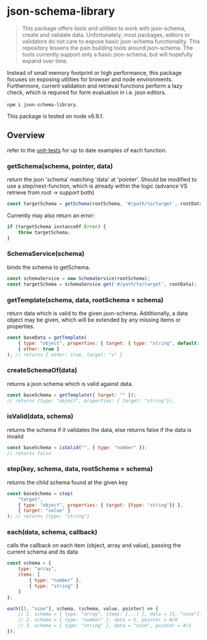 # json-schema-library


> This package offers tools and utilities to work with json-schema, create and validate data. Unfortunately, most
> packages, editors or validators do not care to expose basic json-schema functionality. This repository
> lessens the pain building tools around json-schema. The tools currently support only a basic json-schema, but
> will hopefully expand over time.

Instead of small memory footprint or high performance, this package focuses on exposing utilities for browser and node
environments. Furthermore, current validation and retrieval functions perform a lazy check, which is required for form
evaluation in i.e. json editors.

`npm i json-schema-library`.

This package is tested on node v6.9.1.


## Overview

refer to the [unit-tests](./test/unit/) for up to date examples of each function.

### getSchema(schema, pointer, data)

return the json 'schema' matching 'data' at 'pointer'. Should be modified to use a step/next-function, which is already
within the logic (advance VS retrieve from root -> support both)

```js
const targetSchema = getSchema(rootSchema, '#/path/to/target', rootData);
```

Currently may also return an error:

```js
if (targetSchema instanceOf Error) {
    throw targetSchema;
}
```



### SchemaService(schema)

binds the schema to getSchema.

```js
const schemaService = new SchemaService(rootSchema);
const targetSchema = schemaService.get('#/path/to/target', rootData);
```


### getTemplate(schema, data, rootSchema = schema)

return data which is valid to the given json-schema. Additionally, a data object may be given, which will be
extended by any missing items or properties.

```js
const baseData = getTemplate(
    { type: "object", properties: { target: { type: "string", default: "v" } } },
    { other: true }
); // returns { other: true, target: "v" }
```


### createSchemaOf(data)

returns a json schema which is valid against data.

```js
const baseSchema = getTemplate({ target: "" });
// returns {type: "object", properties: { target: "string"}},
```


### isValid(data, schema)

returns the schema if it validates the data, else returns false if the data is invalid

```js
const baseSchema = isValid("", { type: "number" });
// returns false
```


### step(key, schema, data, rootSchema = schema)

returns the child schema found at the given key

```js
const baseSchema = step(
    "target", 
    { type: "object", properties: { target: {type: "string"}} },
    { target: "value" }
); // returns {type: "string"}
```

### each(data, schema, callback)

calls the callback on each item (object, array and value), passing the current schema and its data

```js
const schema = {
    type: "array",
    items: [
        { type: "number" },
        { type: "string" }
    ]
};

each([5, "nine"], schema, (schema, value, pointer) => {
    // 1. schema = { type: "array", items: [...] }, data = [5, "nine"], pointer = #
    // 2. schema = { type: "number" }, data = 5, pointer = #/0
    // 3. schema = { type: "string" }, data = "nine", pointer = #/1
});
```


